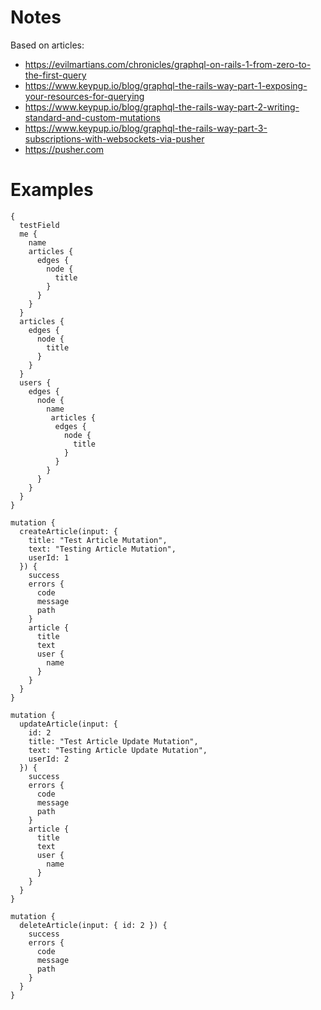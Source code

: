 # Notes  

Based on articles:
* https://evilmartians.com/chronicles/graphql-on-rails-1-from-zero-to-the-first-query
* https://www.keypup.io/blog/graphql-the-rails-way-part-1-exposing-your-resources-for-querying
* https://www.keypup.io/blog/graphql-the-rails-way-part-2-writing-standard-and-custom-mutations
* https://www.keypup.io/blog/graphql-the-rails-way-part-3-subscriptions-with-websockets-via-pusher
* https://pusher.com

# Examples

```
{
  testField
  me {
    name
    articles {
      edges {
        node {
          title
        }
      }
    }
  }
  articles {
    edges {
      node {
        title
      }
    }
  }
  users {
    edges {
      node {
        name
         articles {
          edges {
            node {
              title
            }
          }
        }
      }
    }
  }
}
```

```
mutation {
  createArticle(input: {
  	title: "Test Article Mutation",
    text: "Testing Article Mutation",
    userId: 1
  }) {
    success
    errors {
      code
      message
      path
    }
    article {
      title
      text
      user {
        name
      }
    }
  }
}
```

```
mutation {
  updateArticle(input: {
    id: 2
  	title: "Test Article Update Mutation",
    text: "Testing Article Update Mutation",
    userId: 2
  }) {
    success
    errors {
      code
      message
      path
    }
    article {
      title
      text
      user {
        name
      }
    }
  }
}
```

```
mutation {
  deleteArticle(input: { id: 2 }) {
    success
    errors {
      code
      message
      path
    }
  }
}
```
